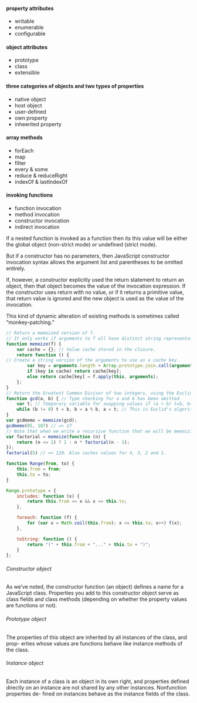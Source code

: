 #### property attributes
* writable
* enumerable
* configurable

#### object attributes
* prototype
* class
* extensible

#### three categories of objects and two types of properties
* native object
* host object
* user-defined
* own property
* inheerited property

#### array methods
* forEach
* map
* filter
* every & some
* reduce & reduceRight
* indexOf & lastIndexOf

#### invoking functions
* function invocation
* method invocation
* constructor invocation
* indirect invocation

If a nested function is invoked as a function then its this value will be either the global object (non-strict mode) or undefined (strict mode). 

But if a constructor has no parameters, then JavaScript constructor invocation syntax allows the argument list and parentheses to be omitted entirely.

If, however, a constructor explicitly used the return statement to return an object, then that object becomes the value of the invocation expression. If the constructor uses return with no value, or if it returns a primitive value, that return value is ignored and the new object is used as the value of the invocation.

This kind of dynamic alteration of existing methods is sometimes called “monkey-patching.”

``` javascript
// Return a memoized version of f.
// It only works if arguments to f all have distinct string representations.
function memoize(f) {
    var cache = {}; // Value cache stored in the closure.
    return function () {
// Create a string version of the arguments to use as a cache key.
        var key = arguments.length + Array.prototype.join.call(arguments, ",");
        if (key in cache) return cache[key];
        else return cache[key] = f.apply(this, arguments);
    };
}
// Return the Greatest Common Divisor of two integers, using the Euclidian // algorithm: http://en.wikipedia.org/wiki/Euclidean_algorithm
function gcd(a, b) { // Type checking for a and b has been omitted
    var t; // Temporary variable for swapping values if (a < b) t=b, b=a, a=t; // Ensure that a >= b
    while (b != 0) t = b, b = a % b, a = t; // This is Euclid's algorithm for GCD return a;
}
var gcdmemo = memoize(gcd);
gcdmemo(85, 187) // => 17
// Note that when we write a recursive function that we will be memoizing, // we typically want to recurse to the memoized version, not the original.
var factorial = memoize(function (n) {
    return (n <= 1) ? 1 : n * factorial(n - 1);
});
factorial(5) // => 120. Also caches values for 4, 3, 2 and 1.
```

``` javascript
function Range(from, to) {
    this.from = from;
    this.to = to;
}

Range.prototype = {
    includes: function (x) {
        return this.from <= x && x <= this.to;
    },

    foreach: function (f) {
        for (var x = Math.ceil(this.from); x <= this.to; x++) f(x);
    },

    toString: function () {
        return "(" + this.from + "..." + this.to + ")";
    }
};
```


###### Constructor object
As we’ve noted, the constructor function (an object) defines a name for a JavaScript class. Properties you add to this constructor object serve as class fields and class methods (depending on whether the property values are functions or not).
###### Prototype object
The properties of this object are inherited by all instances of the class, and prop- erties whose values are functions behave like instance methods of the class.
###### Instance object
Each instance of a class is an object in its own right, and properties defined directly on an instance are not shared by any other instances. Nonfunction properties de- fined on instances behave as the instance fields of the class.



